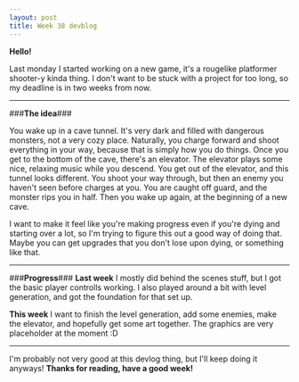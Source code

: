 ```yaml
---
layout: post
title: Week 38 devblog
---
```


**Hello!**

Last monday I started working on a new game, it's a rougelike platformer shooter-y kinda thing.
I don't want to be stuck with a project for too long, so my deadline is in two weeks from now.


----------


###**The idea**###

You wake up in a cave tunnel. It's very dark and filled with dangerous monsters, not a very cozy place. Naturally, you charge forward and shoot everything in your way, because that is simply how you do things. Once you get to the bottom of the cave, there's an elevator. The elevator plays some nice, relaxing music while you descend. You get out of the elevator, and this tunnel looks different. You shoot your way through, but then an enemy you haven't seen before charges at you. You are caught off guard, and the monster rips you in half.
Then you wake up again, at the beginning of a new cave.

I want to make it feel like you're making progress even if you're dying and starting over a lot, so I'm trying to figure this out a good way of doing that. Maybe you can get upgrades that you don't lose upon dying, or something like that.


----------

###**Progress**###
**Last week** I mostly did behind the scenes stuff, but I got the basic player controlls working. I also played around a bit with level generation, and got the foundation for that set up.

**This week** I want to finish the level generation, add some enemies, make the elevator, and hopefully get some art together. The graphics are very placeholder at the moment :D

----------

I'm probably not very good at this devlog thing, but I'll keep doing it anyways!
**Thanks for reading, have a good week!**



